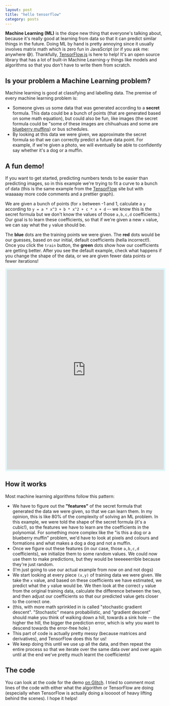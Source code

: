 ```yaml
---
layout: post
title: "hello tensorflow"
category: posts
---
```


<style>
  iframe {
    height: 640px;
    width: 100%;
    margin: 0 auto;
    border: 5px solid #E0F7FA;
    border-radius: 3px;
  }
</style>

**Machine Learning (ML)** is the dope new thing that everyone's talking about, because it's really good
at learning from data so that it can predict similar things in the future. Doing ML by hand is pretty annoying
since it usually involves matrix math which is zero fun in JavaScript (or if you ask me: anywhere 😅).
Thankfully, [TensorFlow.js](https://js.tensorflow.org/) is here to help! It's
an open source library that has a lot of built-in Machine Learning-y things like models and algorithms so that
you don't have to write them from scratch.

## Is your problem a Machine Learning problem?

Machine learning is good at classifying and labelling data. The premise of every machine learning problem is:

* Someone gives us some data that was generated according to a **secret** formula. This data could be a bunch of points (that are generated based on some math equation), but could also be fun, like images (the secret formula could be "some of these images are chihuahuas and some are
  [blueberry muffins](https://mashable.com/2016/03/10/dog-or-muffin-meme/#LjBd4.e9lgqJ)) or bus schedules.
* By looking at this data we were given, we approximate the secret formula so that we can correctly predict a future data point. For example, if we're given a photo, we will eventually be able to confidently say whether it's a dog or a muffin.

## A fun demo!

If you want to get started, predicting numbers tends to be easier than
predicting images, so in this example we're trying to fit a curve to a bunch of
data (this is the same example from the
[TensorFlow](https://js.tensorflow.org/tutorials/fit-curve.html)
site but with waaaaay more code comments and a prettier graph).

We are given a bunch of points (for `x` between -1 and 1, calculate a `y` according to
`y = a * x^3 + b * x^2 + c * x + d` -- we know this is the secret formula but we don't know the
values of those `a,b,c,d` coefficients.)
Our goal is to learn these coefficients, so that if we're given a new `x` value, we can say what the `y` value should be.

The **blue** dots are the training points we were given. The **red** dots would be our guesses,
based on our initial, default coefficients (hella incorrect!). Once you click the `train`
button, the **green** dots show how our coefficients are getting better. After you see the default
example, check what happens if you change the shape of the data, or we are given fewer data points or fewer iterations!

<iframe src="https://hello-tensorflow.glitch.me/index.html#demo-content" frameBorder="0"
scrolling="no"></iframe>

## How it works

Most machine learning algorithms follow this pattern:

* We have to figure out the **"features"** of the secret formula that generated the data we were given, so that we
  can learn them. In my opinion, this is like 80% of the complexity of solving an ML problem. In this example, we were told the shape of the secret formula (it's a cubic!), so the features we have to learn are the coefficients in the polynomial. For something more
  complex like the "is this a dog or a blueberry muffin" problem, we'd have to look at pixels and colours and formations and what
  makes a dog a dog and not a muffin.
* Once we figure out these features (in our case, those `a,b,c,d` coefficients), we initialize them to some random values. We could now use them to make
  predictions, but they would be teeeeeerrible because they're just random.
* (I'm just going to use our actual example from now on and
  not dogs)
* We start looking at every piece `(x,y)` of training data we were given. We take the `x` value, and based on these coefficients we have estimated, we predict what the `y` value would be.
  We then look at the correct `y` value from the original training data, calculate the
  difference between the two, and then adjust our coefficients so that our predicted value gets closer to the correct one.
* (this, with more math sprinkled in is called "stochastic gradient descent". "Stochastic" means probabilistic, and
  "gradient descent" should make you think of walking down a hill, towards a sink hole -- the higher the hill, the bigger the prediction error, which is why you want to descend towards the error-free hole.)
* This part of code is actually pretty messy (because matrices and derivatives), and TensorFlow does this for us!
* We keep doing this until we use up all the data, and then repeat the entire process so that we iterate over the same data over
  and over again until at the end we've pretty much learnt the coefficients!

## The code

You can look at the code for the demo [on Glitch](https://glitch.com/edit/#!/hello-tensorflow?path=script.js:95:10). I tried to comment
most lines of the code with either what the algorithm or TensorFlow are doing (especially when
TensorFlow is actually doing a looooot of heavy lifting behind the scenes). I hope it helps!
